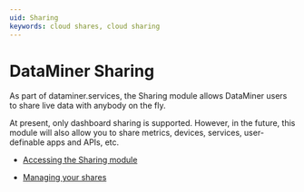 ```yaml
---
uid: Sharing
keywords: cloud shares, cloud sharing
---
```


# DataMiner Sharing

As part of dataminer.services, the Sharing module allows DataMiner users to share live data with anybody on the fly.

At present, only dashboard sharing is supported. However, in the future, this module will also allow you to share metrics, devices, services, user-definable apps and APIs, etc.

- [Accessing the Sharing module](xref:Accessing_the_Sharing_module)

- [Managing your shares](xref:Managing_your_shares)
